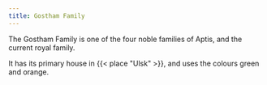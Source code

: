 ```yaml
---
title: Gostham Family
---
```


The Gostham Family is one of the four noble families of Aptis, and the current royal family.<!--more-->

It has its primary house in {{< place "Ulsk" >}}, and uses the colours green and orange.
